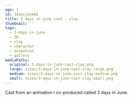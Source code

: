 ```yaml
---
age: 1
id: 3daysjune02
title: 3 days in june cast - clay
thumbnail: ''
tags:
  - 3-days-in-june
  - 3D
  - clay
  - character
  - animation
  - gallery
mediaPaths:
  original: 3-days-in-june-cast-clay.png
  large: sizes/3-days-in-june-cast-clay-large.png
  medium: sizes/3-days-in-june-cast-clay-medium.png
  small: sizes/3-days-in-june-cast-clay-small.png
---
```

Cast from an animation I co-produced called 3 days in June.